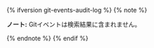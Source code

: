 {% ifversion git-events-audit-log %}
{% note %}

**ノート:** Gitイベントは検索結果に含まれません。

{% endnote %}
{% endif %}